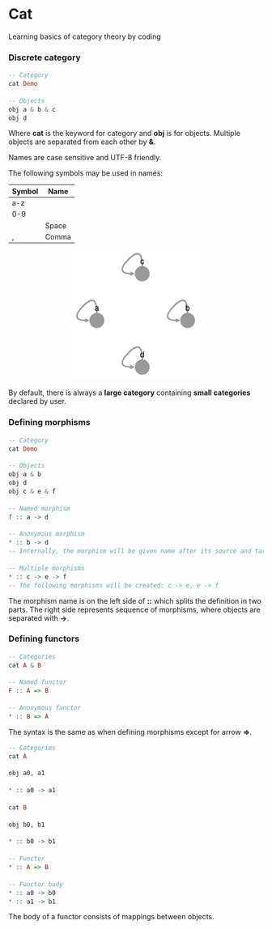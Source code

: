 # Cat
Learning basics of category theory by coding

### Discrete category

```haskell
-- Category
cat Demo

-- Objects
obj a & b & c
obj d
```
Where **cat** is the keyword for category and **obj** is for objects. Multiple objects are separated from each other by **&**.

Names are case sensitive and UTF-8 friendly.

The following symbols may be used in names:

| Symbol | Name   |
| ------ | ------ |
|   a-z  |        |
|   0-9  |        |
|        | Space  |
|    ,   | Comma  |

<p align="center">
<img src="https://github.com/artuomsci/Cat/blob/main/imgs/1.png" width="256" height="256">
</p>

By default, there is always a **large category** containing **small categories** declared by user.

### Defining morphisms

```haskell
-- Category
cat Demo

-- Objects
obj a & b
obj d
obj c & e & f

-- Named morphism
f :: a -> d

-- Anonymous morphism
* :: b -> d
-- Internally, the morphism will be given name after its source and target objects, that is "b-d"

-- Multiple morphisms
* :: c -> e -> f
-- The following morphisms will be created: c -> e, e -> f

```
The morphism name is on the left side of **::** which splits the definition in two parts. The right side represents sequence of morphisms, where  objects are separated with **->**.

### Defining functors

```haskell
-- Categories
cat A & B

-- Named functor
F :: A => B

-- Anonymous functor
* :: B => A

```
The syntax is the same as when defining morphisms except for arrow **=>**.

```haskell
-- Categories
cat A

obj a0, a1

* :: a0 -> a1

cat B

obj b0, b1

* :: b0 -> b1

-- Functor
* :: A => B

-- Functor body
* :: a0 -> b0
* :: a1 -> b1

```
The body of a functor consists of mappings between objects.
